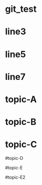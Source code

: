 # git_test

# line3

# line5

# line7

# topic-A

# topic-B

# topic-C

#topic-D

#topic-E

#topic-E2